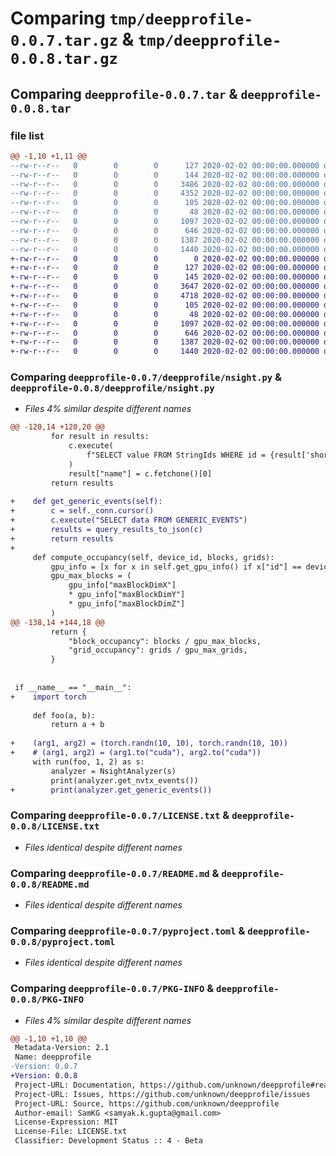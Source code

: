 # Comparing `tmp/deepprofile-0.0.7.tar.gz` & `tmp/deepprofile-0.0.8.tar.gz`

## Comparing `deepprofile-0.0.7.tar` & `deepprofile-0.0.8.tar`

### file list

```diff
@@ -1,10 +1,11 @@
--rw-r--r--   0        0        0      127 2020-02-02 00:00:00.000000 deepprofile-0.0.7/deepprofile/__about__.py
--rw-r--r--   0        0        0      144 2020-02-02 00:00:00.000000 deepprofile-0.0.7/deepprofile/__init__.py
--rw-r--r--   0        0        0     3486 2020-02-02 00:00:00.000000 deepprofile-0.0.7/deepprofile/ncu.py
--rw-r--r--   0        0        0     4352 2020-02-02 00:00:00.000000 deepprofile-0.0.7/deepprofile/nsight.py
--rw-r--r--   0        0        0      105 2020-02-02 00:00:00.000000 deepprofile-0.0.7/tests/__init__.py
--rw-r--r--   0        0        0       48 2020-02-02 00:00:00.000000 deepprofile-0.0.7/.gitignore
--rw-r--r--   0        0        0     1097 2020-02-02 00:00:00.000000 deepprofile-0.0.7/LICENSE.txt
--rw-r--r--   0        0        0      646 2020-02-02 00:00:00.000000 deepprofile-0.0.7/README.md
--rw-r--r--   0        0        0     1387 2020-02-02 00:00:00.000000 deepprofile-0.0.7/pyproject.toml
--rw-r--r--   0        0        0     1440 2020-02-02 00:00:00.000000 deepprofile-0.0.7/PKG-INFO
+-rw-r--r--   0        0        0        0 2020-02-02 00:00:00.000000 deepprofile-0.0.8/tmp.txt
+-rw-r--r--   0        0        0      127 2020-02-02 00:00:00.000000 deepprofile-0.0.8/deepprofile/__about__.py
+-rw-r--r--   0        0        0      145 2020-02-02 00:00:00.000000 deepprofile-0.0.8/deepprofile/__init__.py
+-rw-r--r--   0        0        0     3647 2020-02-02 00:00:00.000000 deepprofile-0.0.8/deepprofile/dcgm.py
+-rw-r--r--   0        0        0     4718 2020-02-02 00:00:00.000000 deepprofile-0.0.8/deepprofile/nsight.py
+-rw-r--r--   0        0        0      105 2020-02-02 00:00:00.000000 deepprofile-0.0.8/tests/__init__.py
+-rw-r--r--   0        0        0       48 2020-02-02 00:00:00.000000 deepprofile-0.0.8/.gitignore
+-rw-r--r--   0        0        0     1097 2020-02-02 00:00:00.000000 deepprofile-0.0.8/LICENSE.txt
+-rw-r--r--   0        0        0      646 2020-02-02 00:00:00.000000 deepprofile-0.0.8/README.md
+-rw-r--r--   0        0        0     1387 2020-02-02 00:00:00.000000 deepprofile-0.0.8/pyproject.toml
+-rw-r--r--   0        0        0     1440 2020-02-02 00:00:00.000000 deepprofile-0.0.8/PKG-INFO
```

### Comparing `deepprofile-0.0.7/deepprofile/nsight.py` & `deepprofile-0.0.8/deepprofile/nsight.py`

 * *Files 4% similar despite different names*

```diff
@@ -120,14 +120,20 @@
         for result in results:
             c.execute(
                 f"SELECT value FROM StringIds WHERE id = {result['shortName']}",
             )
             result["name"] = c.fetchone()[0]
         return results
 
+    def get_generic_events(self):
+        c = self._conn.cursor()
+        c.execute("SELECT data FROM GENERIC_EVENTS")
+        results = query_results_to_json(c)
+        return results
+
     def compute_occupancy(self, device_id, blocks, grids):
         gpu_info = [x for x in self.get_gpu_info() if x["id"] == device_id][0]
         gpu_max_blocks = (
             gpu_info["maxBlockDimX"]
             * gpu_info["maxBlockDimY"]
             * gpu_info["maxBlockDimZ"]
         )
@@ -138,14 +144,18 @@
         return {
             "block_occupancy": blocks / gpu_max_blocks,
             "grid_occupancy": grids / gpu_max_grids,
         }
 
 
 if __name__ == "__main__":
+    import torch
 
     def foo(a, b):
         return a + b
 
+    (arg1, arg2) = (torch.randn(10, 10), torch.randn(10, 10))
+    # (arg1, arg2) = (arg1.to("cuda"), arg2.to("cuda"))
     with run(foo, 1, 2) as s:
         analyzer = NsightAnalyzer(s)
         print(analyzer.get_nvtx_events())
+        print(analyzer.get_generic_events())
```

### Comparing `deepprofile-0.0.7/LICENSE.txt` & `deepprofile-0.0.8/LICENSE.txt`

 * *Files identical despite different names*

### Comparing `deepprofile-0.0.7/README.md` & `deepprofile-0.0.8/README.md`

 * *Files identical despite different names*

### Comparing `deepprofile-0.0.7/pyproject.toml` & `deepprofile-0.0.8/pyproject.toml`

 * *Files identical despite different names*

### Comparing `deepprofile-0.0.7/PKG-INFO` & `deepprofile-0.0.8/PKG-INFO`

 * *Files 4% similar despite different names*

```diff
@@ -1,10 +1,10 @@
 Metadata-Version: 2.1
 Name: deepprofile
-Version: 0.0.7
+Version: 0.0.8
 Project-URL: Documentation, https://github.com/unknown/deepprofile#readme
 Project-URL: Issues, https://github.com/unknown/deepprofile/issues
 Project-URL: Source, https://github.com/unknown/deepprofile
 Author-email: SamKG <samyak.k.gupta@gmail.com>
 License-Expression: MIT
 License-File: LICENSE.txt
 Classifier: Development Status :: 4 - Beta
```

